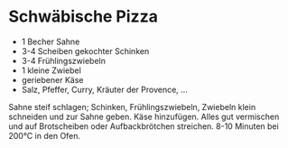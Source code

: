 # Schwäbische Pizza

* 1 Becher Sahne
* 3-4 Scheiben gekochter Schinken
* 3-4 Frühlingszwiebeln
* 1 kleine Zwiebel
* geriebener Käse
* Salz, Pfeffer, Curry, Kräuter der Provence, ...

Sahne steif schlagen; Schinken, Frühlingszwiebeln, Zwiebeln klein schneiden und
zur Sahne geben. Käse hinzufügen. Alles gut vermischen und auf Brotscheiben
oder Aufbackbrötchen streichen. 8-10 Minuten bei 200°C in den Ofen.
